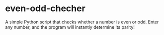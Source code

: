 # even-odd-checher
A simple Python script that checks whether a number is even or odd. Enter any number, and the program will instantly determine its parity!
